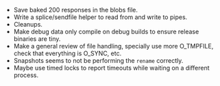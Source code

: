 - Save baked 200 responses in the blobs file.
- Write a splice/sendfile helper to read from and write to pipes.
- Cleanups.
- Make debug data only compile on debug builds to ensure release binaries are tiny.
- Make a general review of file handling, specially use more O_TMPFILE, check that everything is O_SYNC, etc.
- Snapshots seems to not be performing the `rename` correctly.
- Maybe use timed locks to report timeouts while waiting on a different process.

